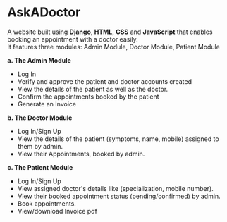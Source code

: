 # AskADoctor

A website built using **Django**, **HTML**, **CSS** and **JavaScript** that enables booking an appointment with a doctor easily.
<br>
It features three modules: Admin Module, Doctor Module, Patient Module

**a. The Admin Module**
- Log In
- Verify and approve the patient and doctor accounts created
- View the details of the patient as well as the doctor.
- Confirm the appointments booked by the patient
- Generate an Invoice

**b. The Doctor Module**
- Log In/Sign Up
- View the details of the patient (symptoms, name, mobile) assigned to them by admin.
- View their Appointments, booked by admin.

**c. The Patient Module**
- Log In/Sign Up
- View assigned doctor's details like (specialization, mobile number).
- View their booked appointment status (pending/confirmed) by admin.
- Book appointments.
- View/download Invoice pdf 
